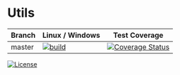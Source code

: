 # Utils
Branch  | Linux / Windows | Test Coverage
------------------|-------------------------------|-------------
master | [![build](https://github.com/xvyvx/Utils/actions/workflows/ci.yml/badge.svg)](https://github.com/xvyvx/Utils/actions/workflows/ci.yml) | [![Coverage Status](https://coveralls.io/repos/github/xvyvx/Utils/badge.svg?branch=master)](https://coveralls.io/github/xvyvx/Utils?branch=master)


[![License](https://img.shields.io/badge/License-BSD%202--Clause-orange.svg)](https://opensource.org/licenses/BSD-2-Clause)
